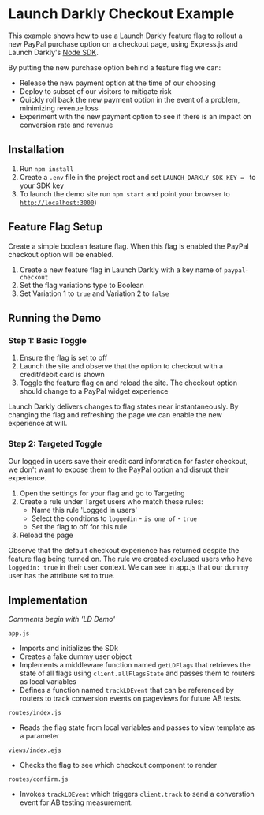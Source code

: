 # Launch Darkly Checkout Example
This example shows how to use a Launch Darkly feature flag to rollout a new PayPal purchase option on a checkout page, using Express.js and Launch Darkly's [Node SDK](https://docs.launchdarkly.com/sdk/server-side/node-js).

By putting the new purchase option behind a feature flag we can:

* Release the new payment option at the time of our choosing
* Deploy to subset of our visitors to mitigate risk
* Quickly roll back the new payment option in the event of a problem, minimizing revenue loss
* Experiment with the new payment option to see if there is an impact on conversion rate and revenue

## Installation
1. Run `npm install`
2. Create a `.env` file in the project root and set `LAUNCH_DARKLY_SDK_KEY = ` to your SDK key
1. To launch the demo site run `npm start` and point your browser to [`http://localhost:3000`](https://localhost:3000))

## Feature Flag Setup
Create a simple boolean feature flag. When this flag is enabled the PayPal checkout option will be enabled.

1. Create a new feature flag in Launch Darkly with a key name of `paypal-checkout`
2. Set the flag variations type to Boolean
3. Set Variation 1 to `true` and Variation 2 to `false`

## Running the Demo

### Step 1: Basic Toggle

1. Ensure the flag is set to off
2. Launch the site and observe that the option to checkout with a credit/debit card is shown
2. Toggle the feature flag on and reload the site. The checkout option should change to a PayPal widget experience

Launch Darkly delivers changes to flag states near instantaneously. By changing the flag and refreshing the page we can enable the new experience at will.


### Step 2: Targeted Toggle

Our logged in users save their credit card information for faster checkout, we don't want to expose them to the PayPal option and disrupt their experience. 
1. Open the settings for your flag and go to Targeting
2. Create a rule under Target users who match these rules:
    * Name this rule 'Logged in users'
    * Select the condtions to `loggedin` - `is one of` - `true`
    * Set the flag to off for this rule
3. Reload the page

Observe that the default checkout experience has returned despite the feature flag being turned on. The rule we created exclused users who have `loggedin: true` in their user context. We can see in app.js that our dummy user has the attribute set to true.


## Implementation
*Comments begin with 'LD Demo'*

`app.js`

* Imports and initializes the SDk
* Creates a fake dummy user object
* Implements a middleware function named `getLDFlags` that retrieves the state of all flags using `client.allFlagsState` and passes them to routers as local variables
* Defines a function named `trackLDEvent` that can be referenced by routers to track conversion events on pageviews for future AB tests.

`routes/index.js`

* Reads the flag state from local variables and passes to view template as a parameter

`views/index.ejs`
* Checks the flag to see which checkout component to render

`routes/confirm.js`
* Invokes `trackLDEvent` which triggers `client.track` to send a converstion event for AB testing measurement.

